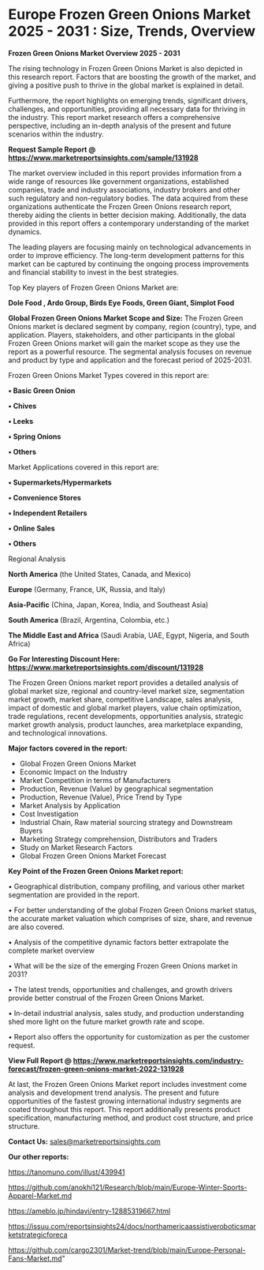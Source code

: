  # Europe Frozen Green Onions Market 2025 - 2031 : Size, Trends, Overview

<Strong> Frozen Green Onions Market Overview 2025 - 2031</strong>

The rising technology in Frozen Green Onions Market is also depicted in this research report. Factors that are boosting the growth of the market, and giving a positive push to thrive in the global market is explained in detail.

Furthermore, the report highlights on emerging trends, significant drivers, challenges, and opportunities, providing all necessary data for thriving in the industry. This report market research offers a comprehensive perspective, including an in-depth analysis of the present and future scenarios within the industry.

<strong>Request Sample Report @ <a href=https://www.marketreportsinsights.com/sample/131928>https://www.marketreportsinsights.com/sample/131928</a></strong>

The market overview included in this report provides information from a wide range of resources like government organizations, established companies, trade and industry associations, industry brokers and other such regulatory and non-regulatory bodies. The data acquired from these organizations authenticate the Frozen Green Onions research report, thereby aiding the clients in better decision making. Additionally, the data provided in this report offers a contemporary understanding of the market dynamics.

The leading players are focusing mainly on technological advancements in order to improve efficiency. The long-term development patterns for this market can be captured by continuing the ongoing process improvements and financial stability to invest in the best strategies.

Top Key players of Frozen Green Onions Market are:

<strong>Dole Food , Ardo Group, Birds Eye Foods, Green Giant, Simplot Food</strong>

<strong><b>Global Frozen Green Onions Market Scope and Size:</b></strong>
The Frozen Green Onions market is declared segment by company, region (country), type, and application. Players, stakeholders, and other participants in the global Frozen Green Onions market will gain the market scope as they use the report as a powerful resource. The segmental analysis focuses on revenue and product by type and application and the forecast period of 2025-2031.

Frozen Green Onions Market Types covered in this report are:

<strong>• Basic Green Onion

• Chives

• Leeks

• Spring Onions

• Others</strong>

Market Applications covered in this report are:

<strong>• Supermarkets/Hypermarkets

• Convenience Stores

• Independent Retailers

• Online Sales

• Others</strong> 

Regional Analysis

<strong>North America</strong> (the United States, Canada, and Mexico)

<strong>Europe</strong> (Germany, France, UK, Russia, and Italy)

<strong>Asia-Pacific</strong> (China, Japan, Korea, India, and Southeast Asia)

<strong>South America</strong> (Brazil, Argentina, Colombia, etc.)

<strong>The Middle East and Africa</strong> (Saudi Arabia, UAE, Egypt, Nigeria, and South Africa)

<strong>Go For Interesting Discount Here: <a href=https://www.marketreportsinsights.com/discount/131928>https://www.marketreportsinsights.com/discount/131928</a></strong>

The Frozen Green Onions market report provides a detailed analysis of global market size, regional and country-level market size, segmentation market growth, market share, competitive Landscape, sales analysis, impact of domestic and global market players, value chain optimization, trade regulations, recent developments, opportunities analysis, strategic market growth analysis, product launches, area marketplace expanding, and technological innovations.

<strong><b>Major factors covered in the report:</b></strong>
<ul>
  <li>Global Frozen Green Onions Market </li>
  <li>Economic Impact on the Industry</li>
  <li>Market Competition in terms of Manufacturers</li>
  <li>Production, Revenue (Value) by geographical segmentation</li>
  <li>Production, Revenue (Value), Price Trend by Type</li>
  <li>Market Analysis by Application</li>
  <li>Cost Investigation</li>
  <li>Industrial Chain, Raw material sourcing strategy and Downstream Buyers</li>
  <li>Marketing Strategy comprehension, Distributors and Traders</li>
  <li>Study on Market Research Factors</li>
  <li>Global Frozen Green Onions Market Forecast</li>
</ul>

<strong><b>Key Point of the Frozen Green Onions Market report:</b></strong>

• Geographical distribution, company profiling, and various other market segmentation are provided in the report.

• For better understanding of the global Frozen Green Onions market status, the accurate market valuation which comprises of size, share, and revenue are also covered.

• Analysis of the competitive dynamic factors better extrapolate the complete market overview

• What will be the size of the emerging Frozen Green Onions market in 2031?

• The latest trends, opportunities and challenges, and growth drivers provide better construal of the Frozen Green Onions Market.

• In-detail industrial analysis, sales study, and production understanding shed more light on the future market growth rate and scope.

• Report also offers the opportunity for customization as per the customer request.

<strong><b>View Full Report @ <a href=https://www.marketreportsinsights.com/industry-forecast/frozen-green-onions-market-2022-131928>https://www.marketreportsinsights.com/industry-forecast/frozen-green-onions-market-2022-131928</a></b></strong>


At last, the Frozen Green Onions Market report includes investment come analysis and development trend analysis. The present and future opportunities of the fastest growing international industry segments are coated throughout this report. This report additionally presents product specification, manufacturing method, and product cost structure, and price structure.

<strong>Contact Us:</strong>
sales@marketreportsinsights.com

<strong>Our other reports:</strong>

<a href=https://tanomuno.com/illust/439941>https://tanomuno.com/illust/439941</a>

<a href=https://github.com/anokhi121/Research/blob/main/Europe-Winter-Sports-Apparel-Market.md>https://github.com/anokhi121/Research/blob/main/Europe-Winter-Sports-Apparel-Market.md</a>

<a href=https://ameblo.jp/hindavi/entry-12885319667.html>https://ameblo.jp/hindavi/entry-12885319667.html</a>

<a href=https://issuu.com/reportsinsights24/docs/northamericaassistiveroboticsmarketstrategicforeca>https://issuu.com/reportsinsights24/docs/northamericaassistiveroboticsmarketstrategicforeca</a>

<a href=https://github.com/cargo2301/Market-trend/blob/main/Europe-Personal-Fans-Market.md>https://github.com/cargo2301/Market-trend/blob/main/Europe-Personal-Fans-Market.md</a>"
